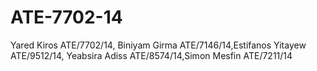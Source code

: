 # ATE-7702-14
Yared Kiros ATE/7702/14, Biniyam Girma ATE/7146/14,Estifanos Yitayew ATE/9512/14, Yeabsira Adiss ATE/8574/14,Simon Mesfin ATE/7211/14
